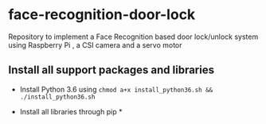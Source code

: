 # face-recognition-door-lock
Repository to implement a Face Recognition based door lock/unlock system using Raspberry Pi , a CSI camera and a servo motor

## Install all support packages and libraries

* Install Python 3.6 using `chmod a+x install_python36.sh && ./install_python36.sh`

* Install all libraries through pip
    *   